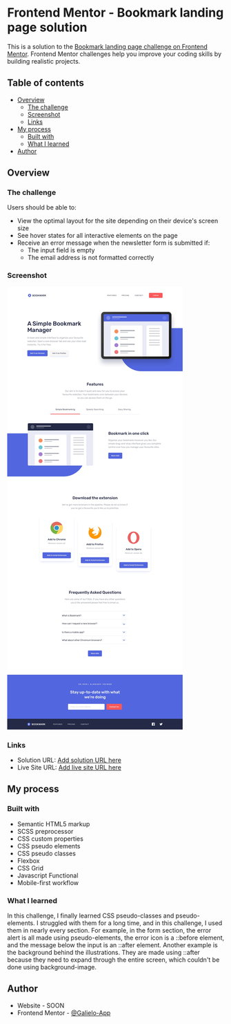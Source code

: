 # Frontend Mentor - Bookmark landing page solution

This is a solution to the [Bookmark landing page challenge on Frontend Mentor](https://www.frontendmentor.io/challenges/bookmark-landing-page-5d0b588a9edda32581d29158). Frontend Mentor challenges help you improve your coding skills by building realistic projects.

## Table of contents

- [Overview](#overview)
  - [The challenge](#the-challenge)
  - [Screenshot](#screenshot)
  - [Links](#links)
- [My process](#my-process)
  - [Built with](#built-with)
  - [What I learned](#what-i-learned)
- [Author](#author)

## Overview

### The challenge

Users should be able to:

- View the optimal layout for the site depending on their device's screen size
- See hover states for all interactive elements on the page
- Receive an error message when the newsletter form is submitted if:
  - The input field is empty
  - The email address is not formatted correctly

### Screenshot

![](./screenshot.jpg)

### Links

- Solution URL: [Add solution URL here](https://your-solution-url.com)
- Live Site URL: [Add live site URL here](https://your-live-site-url.com)

## My process

### Built with

- Semantic HTML5 markup
- SCSS preprocessor
- CSS custom properties
- CSS pseudo elements
- CSS pseudo classes
- Flexbox
- CSS Grid
- Javascript Functional
- Mobile-first workflow

### What I learned

In this challenge, I finally learned CSS pseudo-classes and pseudo-elements. I struggled with them for a long time, and in this challenge, I used them in nearly every section. For example, in the form section, the error alert is all made using pseudo-elements, the error icon is a ::before element, and the message below the input is an ::after element. Another example is the background behind the illustrations. They are made using ::after because they need to expand through the entire screen, which couldn't be done using background-image.

## Author

- Website - SOON
- Frontend Mentor - [@Galielo-App](https://www.frontendmentor.io/profile/Galielo-App)
